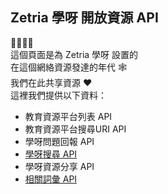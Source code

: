 ## Zetria 學呀 開放資源 API
💛💚💙💜  
這個頁面是為 Zetria 學呀 設置的  
在這個網絡資源發達的年代 🕸  
我們在此共享資源 ❤  
這裡我們提供以下資料：
   - 教育資源平台列表 API
   - 教育資源平台搜尋URI API
   - 學呀問題回報 API
   - [學呀搜尋 API](./search-api.md)
   - 學呀資源分享 API
   - [相關詞彙 API](./related-terms.md)
  
  
